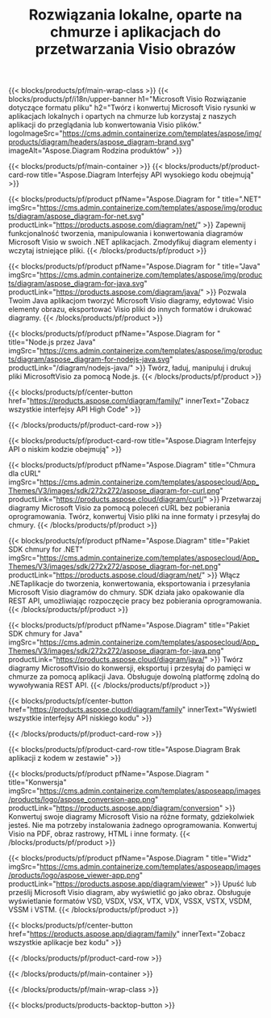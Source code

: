 ﻿---
title: Rozwiązania lokalne, oparte na chmurze i aplikacjach do przetwarzania Visio obrazów 
weight: 1110
url: /pl/
description: Twórz, przetwarzaj i konwertuj MicrosoftVisio rysunki za pomocą interfejsów API High Code lub zestawów SDK opartych na chmurze. Lub skorzystaj z naszych aplikacji wieloplatformowych, aby wyświetlić lub przekonwertować Visio pliki.
---
{{< blocks/products/pf/main-wrap-class >}}
{{< blocks/products/pf/i18n/upper-banner h1="Microsoft Visio Rozwiązanie dotyczące formatu pliku" h2="Twórz i konwertuj Microsoft Visio rysunki w aplikacjach lokalnych i opartych na chmurze lub korzystaj z naszych aplikacji do przeglądania lub konwertowania Visio plików." logoImageSrc="https://cms.admin.containerize.com/templates/aspose/img/products/diagram/headers/aspose_diagram-brand.svg" imageAlt="Aspose.Diagram Rodzina produktów" >}}

{{< blocks/products/pf/main-container >}}
{{< blocks/products/pf/product-card-row title="Aspose.Diagram Interfejsy API wysokiego kodu obejmują" >}}

{{< blocks/products/pf/product pfName="Aspose.Diagram for " title=".NET" imgSrc="https://cms.admin.containerize.com/templates/aspose/img/products/diagram/aspose_diagram-for-net.svg" productLink="https://products.aspose.com/diagram/net/" >}}
Zapewnij funkcjonalność tworzenia, manipulowania i konwertowania diagramów Microsoft Visio w swoich .NET aplikacjach. Zmodyfikuj diagram elementy i wczytaj istniejące pliki.
{{< /blocks/products/pf/product >}}

{{< blocks/products/pf/product pfName="Aspose.Diagram for " title="Java" imgSrc="https://cms.admin.containerize.com/templates/aspose/img/products/diagram/aspose_diagram-for-java.svg" productLink="https://products.aspose.com/diagram/java/" >}}
Pozwala Twoim Java aplikacjom tworzyć Microsoft Visio diagramy, edytować Visio elementy obrazu, eksportować Visio pliki do innych formatów i drukować diagramy.
{{< /blocks/products/pf/product >}}

{{< blocks/products/pf/product pfName="Aspose.Diagram for " title="Node.js przez Java" imgSrc="https://cms.admin.containerize.com/templates/aspose/img/products/diagram/aspose_diagram-for-nodejs-java.svg" productLink="/diagram/nodejs-java/" >}}
Twórz, ładuj, manipuluj i drukuj pliki MicrosoftVisio za pomocą Node.js.
{{< /blocks/products/pf/product >}}

{{< blocks/products/pf/center-button href="https://products.aspose.com/diagram/family/" innerText="Zobacz wszystkie interfejsy API High Code" >}}

{{< /blocks/products/pf/product-card-row >}}

{{< blocks/products/pf/product-card-row title="Aspose.Diagram Interfejsy API o niskim kodzie obejmują" >}}

{{< blocks/products/pf/product pfName="Aspose.Diagram" title="Chmura dla cURL" imgSrc="https://cms.admin.containerize.com/templates/asposecloud/App_Themes/V3/images/sdk/272x272/aspose_diagram-for-curl.png" productLink="https://products.aspose.cloud/diagram/curl/" >}}
Przetwarzaj diagramy Microsoft Visio za pomocą poleceń cURL bez pobierania oprogramowania. Twórz, konwertuj Visio pliki na inne formaty i przesyłaj do chmury.
{{< /blocks/products/pf/product >}}

{{< blocks/products/pf/product pfName="Aspose.Diagram" title="Pakiet SDK chmury for .NET" imgSrc="https://cms.admin.containerize.com/templates/asposecloud/App_Themes/V3/images/sdk/272x272/aspose_diagram-for-net.png" productLink="https://products.aspose.cloud/diagram/net/" >}}
Włącz .NETaplikacje do tworzenia, konwertowania, eksportowania i przesyłania Microsoft Visio diagramów do chmury. SDK działa jako opakowanie dla REST API, umożliwiając rozpoczęcie pracy bez pobierania oprogramowania.
{{< /blocks/products/pf/product >}}

{{< blocks/products/pf/product pfName="Aspose.Diagram" title="Pakiet SDK chmury for Java" imgSrc="https://cms.admin.containerize.com/templates/asposecloud/App_Themes/V3/images/sdk/272x272/aspose_diagram-for-java.png" productLink="https://products.aspose.cloud/diagram/java/" >}}
Twórz diagramy MicrosoftVisio do konwersji, eksportuj i przesyłaj do pamięci w chmurze za pomocą aplikacji Java. Obsługuje dowolną platformę zdolną do wywoływania REST API.
{{< /blocks/products/pf/product >}}

{{< blocks/products/pf/center-button href="https://products.aspose.cloud/diagram/family" innerText="Wyświetl wszystkie interfejsy API niskiego kodu" >}}

{{< /blocks/products/pf/product-card-row >}}

{{< blocks/products/pf/product-card-row title="Aspose.Diagram Brak aplikacji z kodem w zestawie" >}}

{{< blocks/products/pf/product pfName="Aspose.Diagram " title="Konwersja" imgSrc="https://cms.admin.containerize.com/templates/asposeapp/images/products/logo/aspose_conversion-app.png" productLink="https://products.aspose.app/diagram/conversion" >}}
Konwertuj swoje diagramy Microsoft Visio na różne formaty, gdziekolwiek jesteś. Nie ma potrzeby instalowania żadnego oprogramowania. Konwertuj Visio na PDF, obraz rastrowy, HTML i inne formaty.
{{< /blocks/products/pf/product >}}

{{< blocks/products/pf/product pfName="Aspose.Diagram " title="Widz" imgSrc="https://cms.admin.containerize.com/templates/asposeapp/images/products/logo/aspose_viewer-app.png" productLink="https://products.aspose.app/diagram/viewer" >}}
Upuść lub prześlij Microsoft Visio diagram, aby wyświetlić go jako obraz. Obsługuje wyświetlanie formatów VSD, VSDX, VSX, VTX, VDX, VSSX, VSTX, VSDM, VSSM i VSTM.
{{< /blocks/products/pf/product >}}

{{< blocks/products/pf/center-button href="https://products.aspose.app/diagram/family" innerText="Zobacz wszystkie aplikacje bez kodu" >}}

{{< /blocks/products/pf/product-card-row >}}

{{< /blocks/products/pf/main-container >}}


{{< /blocks/products/pf/main-wrap-class >}}

{{< blocks/products/products-backtop-button >}}